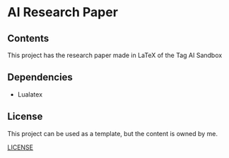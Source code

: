 # AI Research Paper

## Contents

This project has the research paper made in LaTeX of the Tag AI Sandbox

## Dependencies
- Lualatex

## License

This project can be used as a template, but the content is owned by me.

[LICENSE](LICENSE)
